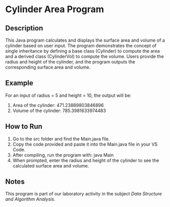 # Cylinder Area Program

## Description

This Java program calculates and displays the surface area and volume of a cylinder based on user input. The program demonstrates the concept of single inheritance by defining a base class (Cylinder) to compute the area and a derived class (CylinderVol) to compute the volume. Users provide the radius and height of the cylinder, and the program outputs the corresponding surface area and volume.

## Example

For an input of radius = 5 and height = 10, the output will be:

1. Area of the cylinder: 471.23889803846896
2. Volume of the cylinder: 785.3981633974483



## How to Run

1. Go to the src folder and find the Main.java file.
2. Copy the code provided and paste it into the Main.java file in your VS Code.
3. After compiling, run the program with: java Main
4. When prompted, enter the radius and height of the cylinder to see the calculated surface area and volume.

## Notes

This program is part of our laboratory activity in the subject *Data Structure and Algorithm Analysis*.
